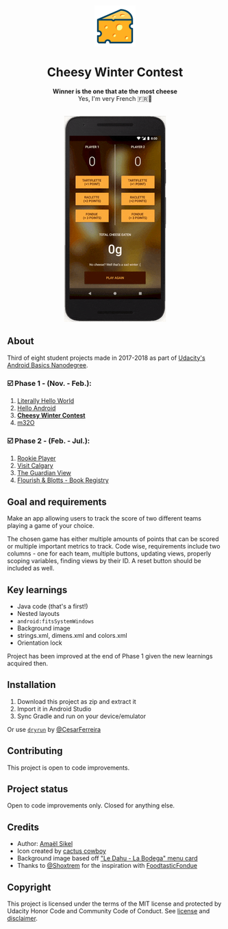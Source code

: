 <div align="center"><img src="app/src/main/res/mipmap-xhdpi/ic_launcher.png"></div>
<h1 align="center">Cheesy Winter Contest</h1>
<p align="center"><strong>Winner is the one that ate the most cheese</strong>
<br>Yes, I'm very French 🇫🇷🧀</p>
<br/>
<div align="center"><img src="Demo/ezgif-5-c5b66e464b.gif"></img></div>
<h2>About</h2>
Third of eight student projects made in 2017-2018 as part of <a href="https://eu.udacity.com/course/android-basics-nanodegree-by-google--nd803" target="_blank">Udacity's Android Basics Nanodegree</a>.

<h3>☑️ Phase 1 - (Nov. - Feb.):</h3>

1. <a href="https://github.com/r4dixx/LiterallyHelloWorld">Literally Hello World</a>
2. <a href="https://github.com/r4dixx/HelloAndroid" target="_blank">Hello Android</a>
3. <a href="https://github.com/r4dixx/CheesyWinterContest" target="_blank"><strong>Cheesy Winter Contest</strong></a>
4. <a href="https://github.com/r4dixx/m32O" target="_blank">m32O</a>

<h3>☑️ Phase 2 - (Feb. - Jul.):</h3>

 1. <a href="https://github.com/r4dixx/RookiePlayer">Rookie Player</a>
2. <a href="https://github.com/r4dixx/VisitCalgary">Visit Calgary</a>
3. <a href="https://github.com/r4dixx/TheGuardianView">The Guardian View</a>
4. <a href="https://github.com/r4dixx/Flourish-And-Blotts-Book-Registry">Flourish & Blotts - Book Registry</a>

<h2>Goal and requirements</h2>

Make an app allowing users to track the score of two different teams playing a game of your choice. 

The chosen game has either multiple amounts of points that can be scored or multiple important metrics to track. Code wise, requirements include two columns -  one for each team, multiple buttons, updating views, properly scoping variables, finding views by their ID. A reset button should be included as well.

<h2>Key learnings</h2>

- Java code (that's a first!)
- Nested layouts
- `android:fitsSystemWindows`
- Background image
- strings.xml, dimens.xml and colors.xml
- Orientation lock

Project has been improved at the end of Phase 1 given the new learnings acquired then.

<h2>Installation</h2>

1. Download this project as zip and extract it
2. Import it in Android Studio
3. Sync Gradle and run on your device/emulator

Or use <a href="https://github.com/cesarferreira/dryrun" target="_blank">`dryrun`</a> by <a href="https://github.com/cesarferreira" target="_blank">@CesarFerreira</a>

<h2>Contributing</h2>

This project is open to code improvements.

<h2>Project status</h2>
Open to code improvements only. Closed for anything else.

<h2>Credits</h2>

- Author: <a href="https://twitter.com/r4dixx" target="_blank">Amaël Sikel</a>
- Icon created by <a href="https://openclipart.org/detail/293826/swiss-cheese" target="_blank">cactus cowboy</a>
- Background image based off <a href="http://dahu-bodega.com/wp-content/uploads/2016/04/raclette-restaurant-dahu-bodega-specialites-savoyarde-station-cosy-la-norma-menu-maurienne.png" target="_blank">"Le Dahu - La Bodega" menu card</a>
- Thanks to <a href="https://github.com/shoxtrem" target="_blank">@Shoxtrem</a> for the inspiration with <a href="https://github.com/shoxtrem/FoodtasticFondue" target="_blank">FoodtasticFondue</a>

<h2>Copyright</h2>
This project is licensed under the terms of the MIT license and protected by Udacity Honor Code and Community Code of Conduct. See <a href="LICENSE.md">license</a> and <a href="LICENSE.DISCLAIMER.md">disclaimer</a>.
